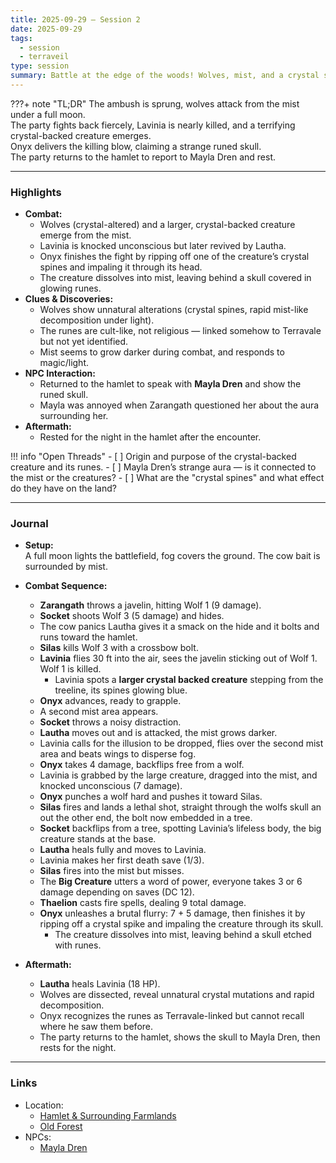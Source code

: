 ```yaml
---
title: 2025-09-29 – Session 2
date: 2025-09-29
tags:
  - session
  - terraveil
type: session
summary: Battle at the edge of the woods! Wolves, mist, and a crystal spined monstrosity. Lavinia falls but is saved, Onyx defeats the beast and claims a runed skull.
---
```


???+ note "TL;DR"
    The ambush is sprung, wolves attack from the mist under a full moon.  
    The party fights back fiercely, Lavinia is nearly killed, and a terrifying crystal-backed creature emerges.  
    Onyx delivers the killing blow, claiming a strange runed skull.  
    The party returns to the hamlet to report to Mayla Dren and rest.

---

### Highlights
- **Combat:**
	- Wolves (crystal-altered) and a larger, crystal-backed creature emerge from the mist.  
	- Lavinia is knocked unconscious but later revived by Lautha.  
	- Onyx finishes the fight by ripping off one of the creature’s crystal spines and impaling it through its head.  
	- The creature dissolves into mist, leaving behind a skull covered in glowing runes.
- **Clues & Discoveries:** 
	- Wolves show unnatural alterations (crystal spines, rapid mist-like decomposition under light).  
	- The runes are cult-like, not religious — linked somehow to Terravale but not yet identified.  
	- Mist seems to grow darker during combat, and responds to magic/light.
- **NPC Interaction:**
	- Returned to the hamlet to speak with **Mayla Dren** and show the runed skull.  
	- Mayla was annoyed when Zarangath questioned her about the aura surrounding her.
- **Aftermath:**
	- Rested for the night in the hamlet after the encounter.

!!! info "Open Threads"
    - [ ] Origin and purpose of the crystal-backed creature and its runes.
    - [ ] Mayla Dren’s strange aura — is it connected to the mist or the creatures?
    - [ ] What are the "crystal spines" and what effect do they have on the land?

---

### Journal
- **Setup:**  
  A full moon lights the battlefield, fog covers the ground. The cow bait is surrounded by mist.

- **Combat Sequence:**  
  - **Zarangath** throws a javelin, hitting Wolf 1 (9 damage).  
  - **Socket** shoots Wolf 3 (5 damage) and hides.  
  - The cow panics Lautha gives it a smack on the hide and it bolts and runs toward the hamlet.  
  - **Silas** kills Wolf 3 with a crossbow bolt.  
  - **Lavinia** flies 30 ft into the air, sees the javelin sticking out of Wolf 1. Wolf 1 is killed.  
    - Lavinia spots a **larger crystal backed creature** stepping from the treeline, its spines glowing blue.  
  - **Onyx** advances, ready to grapple.  
  - A second mist area appears.  
  - **Socket** throws a noisy distraction.  
  - **Lautha** moves out and is attacked, the mist grows darker.  
  - Lavinia calls for the illusion to be dropped, flies over the second mist area and beats wings to disperse fog.  
  - **Onyx** takes 4 damage, backflips free from a wolf.  
  - Lavinia is grabbed by the large creature, dragged into the mist, and knocked unconscious (7 damage).  
  - **Onyx** punches a wolf hard and pushes it toward Silas.  
  - **Silas** fires and lands a lethal shot, straight through the wolfs skull an out the other end, the bolt now embedded in a tree.  
  - **Socket** backflips from a tree, spotting Lavinia’s lifeless body, the big creature stands at the base.  
  - **Lautha** heals fully and moves to Lavinia.  
  - Lavinia makes her first death save (1/3).  
  - **Silas** fires into the mist but misses.  
  - The **Big Creature** utters a word of power, everyone takes 3 or 6 damage depending on saves (DC 12).  
  - **Thaelion** casts fire spells, dealing 9 total damage.  
  - **Onyx** unleashes a brutal flurry: 7 + 5 damage, then finishes it by ripping off a crystal spike and impaling the creature through its skull.  
    - The creature dissolves into mist, leaving behind a skull etched with runes.

- **Aftermath:**  
  - **Lautha** heals Lavinia (18 HP).  
  - Wolves are dissected, reveal unnatural crystal mutations and rapid decomposition.  
  - Onyx recognizes the runes as Terravale-linked but cannot recall where he saw them before.  
  - The party returns to the hamlet, shows the skull to Mayla Dren, then rests for the night.

---

### Links
- Location:
	- [Hamlet & Surrounding Farmlands](../locations/hamlet-farmlands.md)
	- [Old Forest](../locations/old-forest.md)
- NPCs:
	- [Mayla Dren](../npcs/mayla-dren.md)

